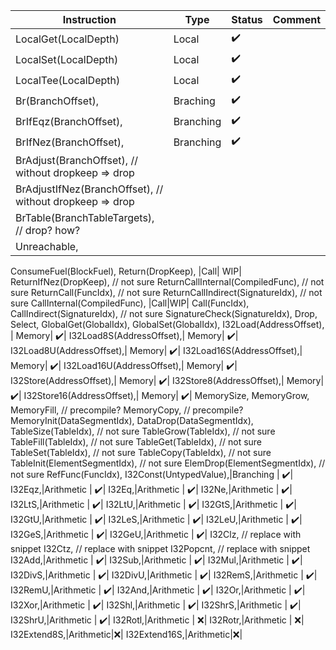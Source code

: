 | Instruction | Type | Status|Comment|
| ------------|-------------|--|--|
| LocalGet(LocalDepth) |Local| :heavy_check_mark:|
| LocalSet(LocalDepth) |Local| :heavy_check_mark:|
LocalTee(LocalDepth) |Local| :heavy_check_mark:|
Br(BranchOffset),|Braching| :heavy_check_mark:|
BrIfEqz(BranchOffset),|Branching | :heavy_check_mark:|
BrIfNez(BranchOffset),|Branching | :heavy_check_mark:|
BrAdjust(BranchOffset), // without dropkeep => drop ||
BrAdjustIfNez(BranchOffset), // without dropkeep => drop|||
BrTable(BranchTableTargets), // drop? how? |||
Unreachable,| |  |
ConsumeFuel(BlockFuel),
Return(DropKeep), |Call| WIP|
ReturnIfNez(DropKeep), // not sure
ReturnCallInternal(CompiledFunc), // not sure
ReturnCall(FuncIdx), // not sure
ReturnCallIndirect(SignatureIdx), // not sure
CallInternal(CompiledFunc), |Call|WIP|
Call(FuncIdx),
CallIndirect(SignatureIdx), // not sure
SignatureCheck(SignatureIdx),
Drop,
Select,
GlobalGet(GlobalIdx),
GlobalSet(GlobalIdx),
I32Load(AddressOffset), | Memory| :heavy_check_mark:|
I32Load8S(AddressOffset),| Memory| :heavy_check_mark:|
I32Load8U(AddressOffset),| Memory| :heavy_check_mark:|
I32Load16S(AddressOffset),| Memory| :heavy_check_mark:|
I32Load16U(AddressOffset),| Memory| :heavy_check_mark:|
I32Store(AddressOffset),| Memory| :heavy_check_mark:|
I32Store8(AddressOffset),| Memory| :heavy_check_mark:|
I32Store16(AddressOffset),| Memory| :heavy_check_mark:|
MemorySize,
MemoryGrow,
MemoryFill, // precompile?
MemoryCopy, // precompile?
MemoryInit(DataSegmentIdx),
DataDrop(DataSegmentIdx),
TableSize(TableIdx), // not sure
TableGrow(TableIdx), // not sure
TableFill(TableIdx), // not sure
TableGet(TableIdx), // not sure
TableSet(TableIdx), // not sure
TableCopy(TableIdx), // not sure
TableInit(ElementSegmentIdx), // not sure
ElemDrop(ElementSegmentIdx), // not sure
RefFunc(FuncIdx),
I32Const(UntypedValue),|Branching | :heavy_check_mark:|
I32Eqz,|Arithmetic | :heavy_check_mark:|
I32Eq,|Arithmetic | :heavy_check_mark:|
I32Ne,|Arithmetic | :heavy_check_mark:|
I32LtS,|Arithmetic | :heavy_check_mark:|
I32LtU,|Arithmetic | :heavy_check_mark:|
I32GtS,|Arithmetic | :heavy_check_mark:|
I32GtU,|Arithmetic | :heavy_check_mark:|
I32LeS,|Arithmetic | :heavy_check_mark:|
I32LeU,|Arithmetic | :heavy_check_mark:|
I32GeS,|Arithmetic | :heavy_check_mark:|
I32GeU,|Arithmetic | :heavy_check_mark:|
I32Clz, // replace with snippet
I32Ctz, // replace with snippet
I32Popcnt, // replace with snippet
I32Add,|Arithmetic | :heavy_check_mark:|
I32Sub,|Arithmetic | :heavy_check_mark:|
I32Mul,|Arithmetic | :heavy_check_mark:|
I32DivS,|Arithmetic | :heavy_check_mark:|
I32DivU,|Arithmetic | :heavy_check_mark:|
I32RemS,|Arithmetic | :heavy_check_mark:|
I32RemU,|Arithmetic | :heavy_check_mark:|
I32And,|Arithmetic | :heavy_check_mark:|
I32Or,|Arithmetic | :heavy_check_mark:|
I32Xor,|Arithmetic | :heavy_check_mark:|
I32Shl,|Arithmetic | :heavy_check_mark:|
I32ShrS,|Arithmetic | :heavy_check_mark:|
I32ShrU,|Arithmetic | :heavy_check_mark:|
I32Rotl,|Arithmetic | :x:|
I32Rotr,|Arithmetic | :x:|
I32Extend8S,|Arithmetic|:x:|
I32Extend16S,|Arithmetic|:x:|